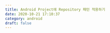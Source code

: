 ```yaml
---
title: Android Project에 Repository 패턴 적용하기
date: 2020-10-21 17:10:37
category: android
draft: false
---
```

